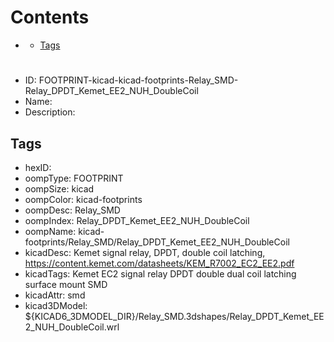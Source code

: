 



Contents
========

* [](#)
	* [Tags](#tags)

# 

- ID: FOOTPRINT-kicad-kicad-footprints-Relay_SMD-Relay_DPDT_Kemet_EE2_NUH_DoubleCoil
- Name: 
- Description: 

## Tags

- hexID: 
- oompType: FOOTPRINT
- oompSize: kicad
- oompColor: kicad-footprints
- oompDesc: Relay_SMD
- oompIndex: Relay_DPDT_Kemet_EE2_NUH_DoubleCoil
- oompName: kicad-footprints/Relay_SMD/Relay_DPDT_Kemet_EE2_NUH_DoubleCoil
- kicadDesc: Kemet signal relay, DPDT, double coil latching, https://content.kemet.com/datasheets/KEM_R7002_EC2_EE2.pdf
- kicadTags: Kemet EC2 signal relay DPDT double dual coil latching surface mount SMD
- kicadAttr: smd
- kicad3DModel: ${KICAD6_3DMODEL_DIR}/Relay_SMD.3dshapes/Relay_DPDT_Kemet_EE2_NUH_DoubleCoil.wrl

